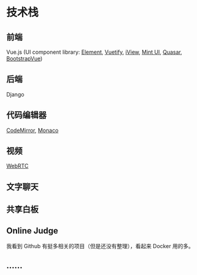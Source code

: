 # 技术栈

## 前端

Vue.js (UI component library: [Element](https://github.com/ElemeFE/element), [Vuetify](https://github.com/vuetifyjs/vuetify), [iView](https://github.com/iview/iview), [Mint UI](https://github.com/ElemeFE/mint-ui/), [Quasar](https://github.com/quasarframework/quasar), [BootstrapVue](https://github.com/bootstrap-vue/bootstrap-vue))

## 后端
Django

## 代码编辑器
[CodeMirror](https://github.com/codemirror/CodeMirror), [Monaco](https://github.com/microsoft/monaco-editor)


## 视频
[WebRTC](https://github.com/muaz-khan/WebRTC-Experiment)




## 文字聊天





## 共享白板





## Online Judge

我看到 Github 有挺多相关的项目（但是还没有整理），看起来 Docker 用的多。



## ......